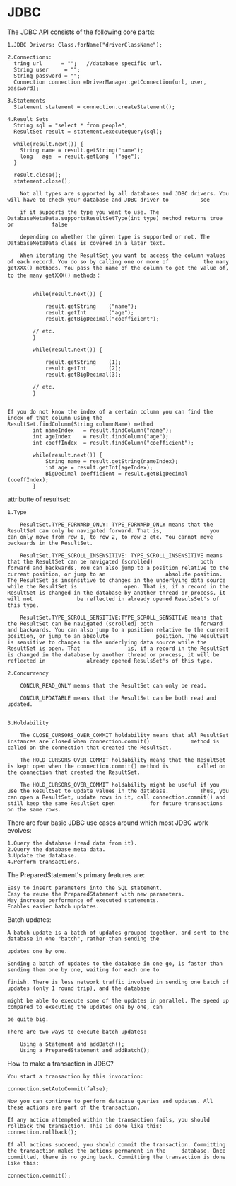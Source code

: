 # JDBC

The JDBC API consists of the following core parts:

    1.JDBC Drivers: Class.forName("driverClassName");
    
    2.Connections:
      tring url      = "";   //database specific url.
      String user     = "";
      String password = "";
      Connection connection =DriverManager.getConnection(url, user, password);
      
    3.Statements
      Statement statement = connection.createStatement();
      
    4.Result Sets
      String sql = "select * from people";
      ResultSet result = statement.executeQuery(sql);
      
      while(result.next()) {
        String name = result.getString("name");
        long   age  = result.getLong  ("age");
      }
      
      result.close();
      statement.close();
      
        Not all types are supported by all databases and JDBC drivers. You will have to check your database and JDBC driver to          see
    
        if it supports the type you want to use. The DatabaseMetaData.supportsResultSetType(int type) method returns true or            false
    
        depending on whether the given type is supported or not. The DatabaseMetaData class is covered in a later text.
        
        When iterating the ResultSet you want to access the column values of each record. You do so by calling one or more of           the many getXXX() methods. You pass the name of the column to get the value of, to the many getXXX() methods：
        
        
            while(result.next()) {

                result.getString    ("name");
                result.getInt       ("age");
                result.getBigDecimal("coefficient");

            // etc.
            }
        
            while(result.next()) {

                result.getString    (1);
                result.getInt       (2);
                result.getBigDecimal(3);

            // etc.
            }
            
            
    If you do not know the index of a certain column you can find the index of that column using the                                        ResultSet.findColumn(String columnName) method
            int nameIndex   = result.findColumn("name");
            int ageIndex    = result.findColumn("age");
            int coeffIndex  = result.findColumn("coefficient");

            while(result.next()) {
                String name = result.getString(nameIndex);
                int age = result.getInt(ageIndex);
                BigDecimal coefficient = result.getBigDecimal (coeffIndex);
            }

attributte of resultset: 

    1.Type
    
        ResultSet.TYPE_FORWARD_ONLY: TYPE_FORWARD_ONLY means that the ResultSet can only be navigated forward. That is,               you can only move from row 1, to row 2, to row 3 etc. You cannot move backwards in the ResultSet.
        
        ResultSet.TYPE_SCROLL_INSENSITIVE: TYPE_SCROLL_INSENSITIVE means that the ResultSet can be navigated (scrolled)               both forward and backwards. You can also jump to a position relative to the current position, or jump to an                   absolute position. The ResultSet is insensitive to changes in the underlying data source while the ResultSet is               open. That is, if a record in the ResultSet is changed in the database by another thread or process, it will not              be reflected in already opened ResulsSet's of this type.
        
        ResultSet.TYPE_SCROLL_SENSITIVE:TYPE_SCROLL_SENSITIVE means that the ResultSet can be navigated (scrolled) both               forward and backwards. You can also jump to a position relative to the current position, or jump to an absolute               position. The ResultSet is sensitive to changes in the underlying data source while the ResultSet is open. That               is, if a record in the ResultSet is changed in the database by another thread or process, it will be reflected in             already opened ResulsSet's of this type.

    2.Concurrency
            
        CONCUR_READ_ONLY means that the ResultSet can only be read.

        CONCUR_UPDATABLE means that the ResultSet can be both read and updated.


    3.Holdability
    
        The CLOSE_CURSORS_OVER_COMMIT holdability means that all ResultSet instances are closed when connection.commit()             method is called on the connection that created the ResultSet.

        The HOLD_CURSORS_OVER_COMMIT holdability means that the ResultSet is kept open when the connection.commit() method is         called on the connection that created the ResultSet.

        The HOLD_CURSORS_OVER_COMMIT holdability might be useful if you use the ResultSet to update values in the database.          Thus, you can open a ResultSet, update rows in it, call connection.commit() and still keep the same ResultSet open           for future transactions on the same rows.
  
There are four basic JDBC use cases around which most JDBC work evolves:

    1.Query the database (read data from it).
    2.Query the database meta data.
    3.Update the database.
    4.Perform transactions.
    
The PreparedStatement's primary features are:
    
    Easy to insert parameters into the SQL statement.
    Easy to reuse the PreparedStatement with new parameters.
    May increase performance of executed statements.
    Enables easier batch updates.
    
Batch updates:

    A batch update is a batch of updates grouped together, and sent to the database in one "batch", rather than sending the
    
    updates one by one.
    
    Sending a batch of updates to the database in one go, is faster than sending them one by one, waiting for each one to
    
    finish. There is less network traffic involved in sending one batch of updates (only 1 round trip), and the database
    
    might be able to execute some of the updates in parallel. The speed up compared to executing the updates one by one, can
    
    be quite big.
    
    There are two ways to execute batch updates:

        Using a Statement and addBatch();
        Using a PreparedStatement and addBatch();
        
How to make a transaction in JDBC?

    You start a transaction by this invocation:

    connection.setAutoCommit(false);
    
    Now you can continue to perform database queries and updates. All these actions are part of the transaction.

    If any action attempted within the transaction fails, you should rollback the transaction. This is done like this:
    connection.rollback();
    
    If all actions succeed, you should commit the transaction. Committing the transaction makes the actions permanent in the     database. Once committed, there is no going back. Committing the transaction is done like this:

    connection.commit();

    

    
